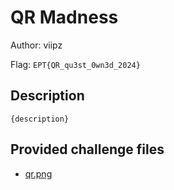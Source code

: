# QR Madness
Author: viipz

Flag: `EPT{QR_qu3st_0wn3d_2024}`
## Description
```
{description}
```

## Provided challenge files
* [qr.png](qr.png)
